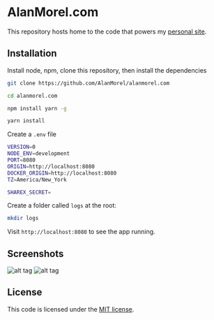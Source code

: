 # AlanMorel.com

This repository hosts home to the code that powers my [personal site](https://alanmorel.com/).

## Installation

Install node, npm, clone this repository, then install the dependencies

```sh
git clone https://github.com/AlanMorel/alanmorel.com
```

```sh
cd alanmorel.com
```

```sh
npm install yarn -g
```

```sh
yarn install
```

Create a `.env` file

```sh
VERSION=0
NODE_ENV=development
PORT=8080
ORIGIN=http://localhost:8080
DOCKER_ORIGIN=http://localhost:8080
TZ=America/New_York

SHAREX_SECRET=
```

Create a folder called `logs` at the root:

```sh
mkdir logs
```

Visit `http://localhost:8080` to see the app running.

## Screenshots

![alt tag](https://i.imgur.com/iQRyICc.png)
![alt tag](https://i.imgur.com/lIHwdPA.png)

## License

This code is licensed under the [MIT license](LICENSE).
